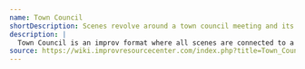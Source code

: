 ```yaml
---
name: Town Council
shortDescription: Scenes revolve around a town council meeting and its members.
description: |
  Town Council is an improv format where all scenes are connected to a central town council meeting, exploring the politics, personalities, and stories of the council members and townsfolk.
source: https://wiki.improvresourcecenter.com/index.php?title=Town_Council
---
```

